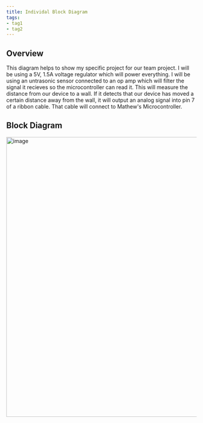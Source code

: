 ```yaml
---
title: Individal Block Diagram
tags:
- tag1
- tag2
---
```


## Overview
This diagram helps to show my specific project for our team project. I will be using a 5V, 1.5A voltage regulator which will power everything. I will be using an untrasonic sensor connected to an op amp which will filter the signal it recieves so the microcontroller can read it. This will measure the distance from our device to a wall. If it detects that our device has moved a certain distance away from the wall, it will output an analog signal into pin 7 of a ribbon cable. That cable will connect to Mathew's Microcontroller.


## Block Diagram 

<img width="751" height="739" alt="image" src="https://github.com/user-attachments/assets/736eda48-411c-4ad4-9548-620e039bd11b" />


